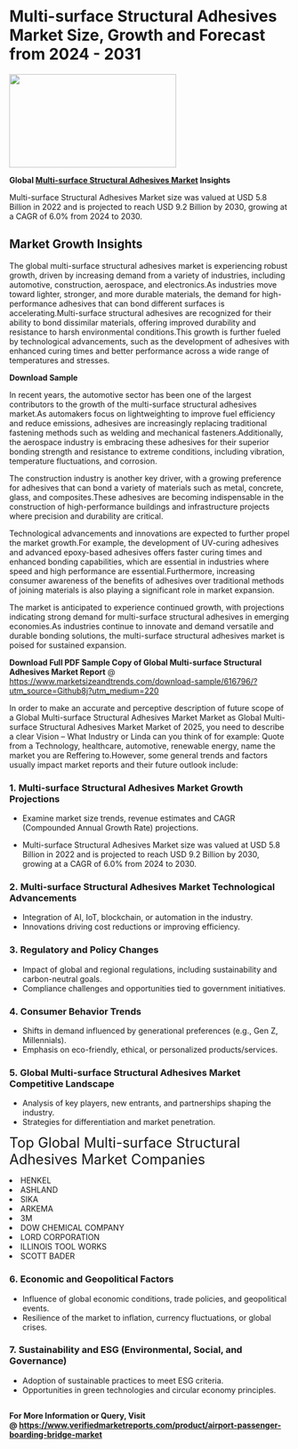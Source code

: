 <H1>Multi-surface Structural Adhesives Market Size, Growth and Forecast from 2024 - 2031</H1><img class="aligncenter size-medium wp-image-584254" src="https://thirdeyenews.in/wp-content/uploads/2024/09/Global-Market-Research-300x168.jpeg" alt="" width="300" height="168" /><p><strong>Global&nbsp;<a href="https://www.marketsizeandtrends.com/download-sample/616796/?utm_source=Github8j?utm_medium=220">Multi-surface Structural Adhesives Market</a> Insights</strong></p><p>Multi-surface Structural Adhesives Market size was valued at USD 5.8 Billion in 2022 and is projected to reach USD 9.2 Billion by 2030, growing at a CAGR of 6.0% from 2024 to 2030.</p><p><h2>Market Growth Insights</h2> <p>The global multi-surface structural adhesives market is experiencing robust growth, driven by increasing demand from a variety of industries, including automotive, construction, aerospace, and electronics.As industries move toward lighter, stronger, and more durable materials, the demand for high-performance adhesives that can bond different surfaces is accelerating.Multi-surface structural adhesives are recognized for their ability to bond dissimilar materials, offering improved durability and resistance to harsh environmental conditions.This growth is further fueled by technological advancements, such as the development of adhesives with enhanced curing times and better performance across a wide range of temperatures and stresses.</p> <p><strong>Download Sample</strong></p> <p>In recent years, the automotive sector has been one of the largest contributors to the growth of the multi-surface structural adhesives market.As automakers focus on lightweighting to improve fuel efficiency and reduce emissions, adhesives are increasingly replacing traditional fastening methods such as welding and mechanical fasteners.Additionally, the aerospace industry is embracing these adhesives for their superior bonding strength and resistance to extreme conditions, including vibration, temperature fluctuations, and corrosion.</p> <p>The construction industry is another key driver, with a growing preference for adhesives that can bond a variety of materials such as metal, concrete, glass, and composites.These adhesives are becoming indispensable in the construction of high-performance buildings and infrastructure projects where precision and durability are critical.</p> <p>Technological advancements and innovations are expected to further propel the market growth.For example, the development of UV-curing adhesives and advanced epoxy-based adhesives offers faster curing times and enhanced bonding capabilities, which are essential in industries where speed and high performance are essential.Furthermore, increasing consumer awareness of the benefits of adhesives over traditional methods of joining materials is also playing a significant role in market expansion.</p> <p>The market is anticipated to experience continued growth, with projections indicating strong demand for multi-surface structural adhesives in emerging economies.As industries continue to innovate and demand versatile and durable bonding solutions, the multi-surface structural adhesives market is poised for sustained expansion.</p> <p><span class=""><strong>Download Full PDF Sample Copy of Global Multi-surface Structural Adhesives Market Report</strong> @ <a href="https://www.marketsizeandtrends.com/download-sample/616796/?utm_source=Github8j?utm_medium=220" target="_blank">https://www.marketsizeandtrends.com/download-sample/616796/?utm_source=Github8j?utm_medium=220</a></span></p><p>In order to make an accurate and perceptive description of future scope of a Global&nbsp;Multi-surface Structural Adhesives Market Market as Global&nbsp;Multi-surface Structural Adhesives Market Market of 2025, you need to describe a clear Vision &ndash; What Industry or Linda can you think of for example: Quote from a Technology, healthcare, automotive, renewable energy, name the market you are Reffering to.However, some general trends and factors usually impact market reports and their future outlook include:</p><h3>1.&nbsp;<strong>Multi-surface Structural Adhesives Market Growth Projections</strong></h3><ul><li>Examine market size trends, revenue estimates and CAGR (Compounded Annual Growth Rate) projections.</li><li><p>Multi-surface Structural Adhesives Market size was valued at USD 5.8 Billion in 2022 and is projected to reach USD 9.2 Billion by 2030, growing at a CAGR of 6.0% from 2024 to 2030.</p></li></ul><h3>2.&nbsp;<strong>Multi-surface Structural Adhesives Market Technological Advancements</strong></h3><ul><li>Integration of AI, IoT, blockchain, or automation in the industry.</li><li>Innovations driving cost reductions or improving efficiency.</li></ul><h3>3.&nbsp;<strong>Regulatory and Policy Changes</strong></h3><ul><li>Impact of global and regional regulations, including sustainability and carbon-neutral goals.</li><li>Compliance challenges and opportunities tied to government initiatives.</li></ul><h3>4.&nbsp;<strong>Consumer Behavior Trends</strong></h3><ul><li>Shifts in demand influenced by generational preferences (e.g., Gen Z, Millennials).</li><li>Emphasis on eco-friendly, ethical, or personalized products/services.</li></ul><h3>5.&nbsp;<strong>Global Multi-surface Structural Adhesives Market Competitive Landscape</strong></h3><ul><li>Analysis of key players, new entrants, and partnerships shaping the industry.</li><li>Strategies for differentiation and market penetration.</li></ul><p data-pm-slice="1 1 []"><span style="color: inherit; font-family: inherit; font-size: 25px;">Top Global Multi-surface Structural Adhesives Market Companies</span></p><div class="" data-test-id=""><p><li>HENKEL</li><li> ASHLAND</li><li> SIKA</li><li> ARKEMA</li><li> 3M</li><li> DOW CHEMICAL COMPANY</li><li> LORD CORPORATION</li><li> ILLINOIS TOOL WORKS</li><li> SCOTT BADER</li></p></div><h3>6.&nbsp;<strong>Economic and Geopolitical Factors</strong></h3><ul><li>Influence of global economic conditions, trade policies, and geopolitical events.</li><li>Resilience of the market to inflation, currency fluctuations, or global crises.</li></ul><h3>7.&nbsp;<strong>Sustainability and ESG (Environmental, Social, and Governance)</strong></h3><ul><li>Adoption of sustainable practices to meet ESG criteria.</li><li>Opportunities in green technologies and circular economy principles.</li></ul><h2><strong style="font-size: 14px;">For More Information or Query, Visit @&nbsp;</strong><a style="background-color: #ffffff; font-size: 14px;" href="https://www.marketsizeandtrends.com/report/multi-surface-structural-adhesives-market/" target="_blank">https://www.verifiedmarketreports.com/product/airport-passenger-boarding-bridge-market</a></h2>